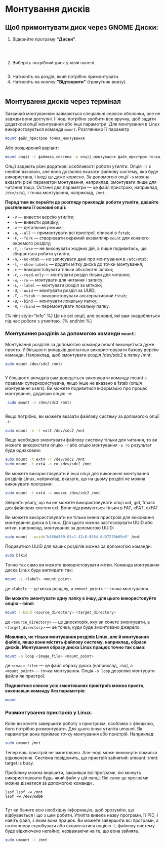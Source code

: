 # Монтування дисків

##

## **Щоб примонтувати диск через GNOME Диски:**

1. Відкрийте програму **"Диски"**.

<figure><img src="../../.gitbook/assets/obraz.png" alt=""><figcaption><p><br></p></figcaption></figure>

2. Виберіть потрібний диск у лівій панелі.

<figure><img src="../../.gitbook/assets/obraz (1).png" alt=""><figcaption></figcaption></figure>

3. Натисніть на розділ, який потрібно примонтувати.
4. Натисніть на кнопку **"Відтворити"** (трикутник внизу).

<figure><img src="../../.gitbook/assets/obraz (2).png" alt=""><figcaption></figcaption></figure>

## Монтування дисків через термінал

Зазвичай монтуванням займаються спеціальні сервіси оболонки, але не завжди вони доступні. І іноді потрібно зробити все вручну, щоб задати додаткові опції монтування або інші параметри. Для монтування в Linux використовується команда `mount`. Розглянемо її параметр

```bash
mount файл_пристрою точка_монтування
```

Або розширений варіант:

```bash
mount опції -t файлова_система -o опції_монтування файл_пристрою точка_монтування
```

Опції задають різні додаткові особливості роботи утиліти. Опція `-t` є необов'язковою, але вона дозволяє вказати файлову систему, яка буде використана, і іноді це дуже корисно. За допомогою опції `-o` можна вказати різні параметри монтування, наприклад, змонтувати лише для читання тощо. Останні два параметри — це файл пристрою, наприклад, `/dev/sda1`, і точка монтування, наприклад, `/mnt`.

**Перед тим як перейти до розгляду прикладів роботи утиліти, давайте розглянемо її основні опції:**

* `-V` — вивести версію утиліти;
* `-h` — вивести довідку;
* `-v` — детальний режим;
* `-a`, `--all` — примонтувати всі пристрої, описані в `fstab`;
* `-F`, `--fork` — створювати окремий екземпляр `mount` для кожного окремого розділу;
* `-f`, `--fake` — не виконувати жодних дій, а лише подивитись, що збирається робити утиліта;
* `-n`, `--no-mtab` — не записувати дані про монтування в `/etc/mtab`;
* `-l`, `--show-labels` — додати мітку диска до точки монтування;
* `-c` — використовувати тільки абсолютні шляхи;
* `-r`, `--read-only` — монтувати розділ тільки для читання;
* `-w`, `--rw` — монтувати для читання і запису;
* `-L`, `--label` — монтувати розділ за міткою;
* `-U`, `--uuid` — монтувати розділ за UUID;
* `-T`, `--fstab` — використовувати альтернативний `fstab`;
* `-B`, `--bind` — монтувати локальну папку;
* `-R`, `--rbind` — перемонтувати локальну папку.

{% hint style="info" %}
Це не всі опції, але основні, які вам знадобляться під час роботи з утилітою.&#x20;
{% endhint %}

### **Монтування розділів за допомогою команди `mount`:**

Монтування розділів за допомогою команди mount виконується дуже просто. У більшості випадків достатньо використовувати базову версію команди. Наприклад, щоб змонтувати розділ /dev/sdc2 в папку /mnt:

```bash
sudo mount /dev/sdc2 /mnt/
```

<figure><img src="../../.gitbook/assets/obraz (17).png" alt=""><figcaption></figcaption></figure>

У більшості випадків вам доведеться виконувати команду mount з правами суперкористувача, якщо інше не вказано в fstab (опція монтування users). Ви можете подивитися інформацію про процес монтування, додавши опцію -v:

```bash
 sudo mount -v /dev/sdc2 /mnt/
```

<figure><img src="../../.gitbook/assets/obraz (18).png" alt=""><figcaption></figcaption></figure>

Якщо потрібно, ви можете вказати файлову систему за допомогою опції  `-t`:

```bash
sudo mount -v -t ext4 /dev/sdc2 /mnt
```

Якщо необхідно змонтувати файлову систему тільки для читання, то ви можете використати опцію  `-r` або опцію монтування `-o ro` результат буде однаковим:

```bash
sudo mount -t ext4 -r /dev/sdc2 /mnt
sudo mount -t ext4 -o ro /dev/sdc2 /mnt
```

Ви можете використовувати й інші опції для виконання монтування розділів Linux, наприклад, вказати, що на цьому розділі не можна виконувати програми:

```bash
sudo mount -t ext4 -o noexec /dev/sdc2 /mnt
```

Зверніть увагу, що ви не можете використовувати опції uid, gid, fmask для файлових систем ext. Вони підтримуються тільки в FAT, vFAT, exFAT.

Ви можете використовувати не тільки імена пристроїв для виконання монтування диска в Linux. Для цього можна застосовувати UUID або мітки, наприклад, монтування за допомогою UUID:

```bash
sudo mount --uuid="b386d309-05c1-42c8-8364-8d37270b69e0" /mnt
```

Подивитися UUID для ваших розділів можна за допомогою команди:

```bash
sudo blkid
```

Точно так само ви можете використовувати мітки. Команда монтування диска Linux буде виглядати так:

```bash
mount -L <label> <mount_point>
```

де `<label>` — це мітка розділу, а `<mount_point>` — точка монтування.

**Ви можете змонтувати одну папку в іншу, для цього використовуйте опцію --bind:**

```bash
mount --bind <source_directory> <target_directory>
```

де `<source_directory>` — це директорія, яку ви хочете змонтувати, а `<target_directory>` — це точка, куди буде змонтовано джерело.

**Можливо, не тільки монтування розділів Linux, але й монтування файлів, якщо вони містять файлову систему, наприклад, образи дисків. Монтування образу диска Linux працює точно так само:**

```bash
mount -o loop <image_file> <mount_point>
```

де `<image_file>` — це файл образу диска (наприклад, .iso), а `<mount_point>` — точка монтування. Опція `-o loop` дозволяє монтувати файли як пристрої.

**Подивитися список усіх змонтованих пристроїв можна просто, виконавши команду без параметрів:**

```bash
mount
```

### Розмонтування пристроїв у Linux.

Коли ви хочете завершити роботу з пристроєм, особливо з флешкою, його потрібно розмонтувати. Для цього існує утиліта umount. Як параметри вона приймає точку монтування або пристрій. Наприклад:

```bash
sudo umount /mnt
```

Тепер ваш пристрій не змонтовано. Але іноді може виникнути помилка відключення. Система повідомить, що пристрій зайнятий: umount: /mnt: target is busy.

Проблему можна вирішити, закривши всі програми, які можуть використовувати будь-який файл у цій папці. Які саме це програми можна дізнатися за допомогою команди .

<pre class="language-bash"><code class="lang-bash">lsof.lsof -w /mnt
<strong>lsof -w /dev/sdb6
</strong></code></pre>

<figure><img src="../../.gitbook/assets/obraz (19).png" alt=""><figcaption></figcaption></figure>

Тут ви бачите всю необхідну інформацію, щоб зрозуміти, що відбувається і що з цим робити. Утиліта вивела назву програми, її PID, і навіть файл, з яким вона працює. Ви можете завершити всі програми, а потім знову спробувати або скористатися опцією -l, файлову систему буде відключено негайно, незважаючи на те, що вона зайнята.

```bash
sudo umount -l /mnt
```
